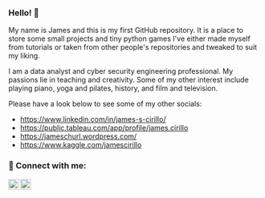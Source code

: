 ### Hello! 🤠

My name is James and this is my first GitHub repository. It is a place to store some small projects and tiny python games I've either made myself from tutorials or taken from other people's repositories and tweaked to suit my liking. 

I am a data analyst and cyber security engineering professional. My passions lie in teaching and creativity. Some of my other interest include playing piano, yoga and pilates, history, and film and television. 

Please have a look below to see some of my other socials:

 - https://www.linkedin.com/in/james-s-cirillo/
 - https://public.tableau.com/app/profile/james.cirillo
 - https://jameschurl.wordpress.com/
 - https://www.kaggle.com/jamescirillo

### 🤝 Connect with me:

<a href="https://www.linkedin.com/in/james-s-cirillo/"><img align="left" src="https://raw.githubusercontent.com/yushi1007/yushi1007/main/images/linkedin.svg" alt="Yu Shi | LinkedIn" width="21px"/></a>
<a href="https://jameschurl.wordpress.com/"><img align="left" src="https://github.com/mellow-steps/mellow-steps/tree/main/resources/wordpress-logo.png" width="21px"/></a>
</br>
